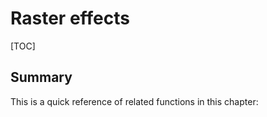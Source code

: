 # Raster effects

[TOC]

## Summary
This is a quick reference of related functions in this chapter:
